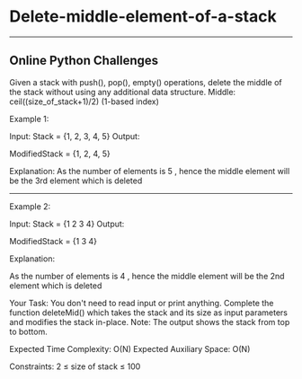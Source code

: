 # Delete-middle-element-of-a-stack
-----------------------------------------------
Online Python Challenges
-----------------------------------------------
Given a stack with push(), pop(), empty() operations, delete the middle of the stack without using any additional data structure.
Middle: ceil((size_of_stack+1)/2) (1-based index)
 

Example 1:

Input: 
Stack = {1, 2, 3, 4, 5}
Output:

ModifiedStack = {1, 2, 4, 5}

Explanation:
As the number of elements is 5 , 
hence the middle element will be the 3rd
element which is deleted

--------------------------------------------------------------------------------


Example 2:

Input: 
Stack = {1 2 3 4}
Output:

ModifiedStack = {1 3 4}

Explanation:

As the number of elements is 4 , 
hence the middle element will be the 2nd
element which is deleted
 

Your Task:
You don't need to read input or print anything. Complete the function deleteMid() which takes the stack and its size as input parameters and modifies the stack in-place.
Note: The output shows the stack from top to bottom.


Expected Time Complexity: O(N)
Expected Auxiliary Space: O(N)


Constraints:
2 ≤ size of stack ≤ 100
